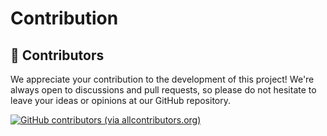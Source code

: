 # Contribution

## 👥 Contributors

We appreciate your contribution to the development of this project! We're always open to discussions and pull requests, so please do not hesitate to leave your ideas or opinions at our GitHub repository.

[![GitHub contributors (via allcontributors.org)](https://contrib.rocks/image?repo=cunarist/rinf)](https://github.com/cunarist/rinf/graphs/contributors)
